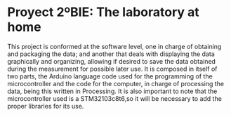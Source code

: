# Proyect 2ºBIE: The laboratory at home
This project is conformed at the software level, one in charge of obtaining and packaging the data; and another that deals with displaying the data graphically and organizing, allowing if desired to save the data obtained during the measurement for possible later use.
It is composed in itself of two parts, the Arduino language code used for the programming of the microcontroller and the code for the computer, in charge of processing the data, being this written in Processing.
It is also important to note that the microcontroller used is a STM32103c8t6, ​​so it will be necessary to add the proper libraries for its use.
